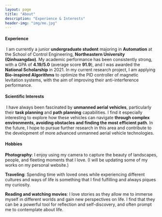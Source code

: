 ```yaml
---
layout: page
title: "About"
description: "Experience & Interests" 
header-img: "img/me.jpg"
---
```


#### **Experience**

​		I am currently a junior **undergraduate student** majoring in **Automation** at the School of Control Engineering, **Northeastern University (Qinhuangdao)**. My academic performance has been consistently strong, with a GPA of **4.19/5.0** (average score **91.9**), and I was awarded the **National Scholarship** in 2021. In my current research project, I am applying **Bio-inspired Algorithms** to optimize the PID controller of magnetic levitation systems, with the aim of improving their anti-interference performance. 





#### Scientific Interests

​		I have always been fascinated by **unmanned aerial vehicles**, particularly their **task planning** and **path planning** capabilities. I find it especially interesting to explore how these vehicles can navigate **through complex environments, avoiding obstacles and finding the most efficient path**. In the future, I hope to pursue further research in this area and contribute to the development of more advanced unmanned aerial vehicle technologies.





#### Hobbies
**Photography**: I enjoy using my camera to capture the beauty of landscapes, people, and fleeting moments that I love. (I will be updating some of my works on my personal website.)

**Traveling**: Spending time with loved ones while experiencing different cultures and ways of life is something that I find fulfilling and always piques my curiosity.

**Reading and watching movies**: I love stories as they allow me to immerse myself in different worlds and gain new perspectives on life. I find that they can be a powerful tool for reflection and self-discovery, and often prompt me to contemplate about life.









